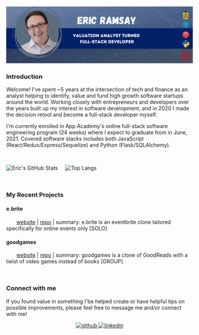 ![Header](https://github.com/eramsay20/eramsay20/blob/main/ReadMe_Banner.png?raw=true)


### Introduction

<!-- Actual text -->
Welcome! I've spent ~5 years at the intersection of tech and finance as an analyst helping to identify, value and fund high growth software startups around the world. Working closely with entrepreneurs and developers over the years built up my interest in software development, and in 2020 I made the decision retool and become a full-stack developer myself. 

I'm currently enrolled in App Academy's online full-stack software engineering program (24 weeks) where I expect to graduate from in June, 2021. Covered software stacks includes both JavaScript (React/Redux/Express/Sequelize) and Python (Flask/SQLAlchemy).

<br/> 

<div style={ display: 'inline', padding: '10px'}>
    
![Eric's GitHub Stats](https://github-readme-stats.vercel.app/api?username=eramsay20&&count_private=true&hide=stars&show_icons=true&theme=tokyonight) &nbsp;&nbsp;&nbsp; ![Top Langs](https://github-readme-stats.vercel.app/api/top-langs/?username=eramsay20&layout=compact)

</div>



<br/> 

### My Recent Projects 

#### e.brite  

&nbsp;&nbsp;&nbsp;&nbsp;&nbsp;&nbsp; [website](https://ebrite-app.herokuapp.com/) | [repo](https://github.com/eramsay20/ebrite/) | summary: e.brite is an eventbrite clone tailored specifically for online events only [SOLO]

#### goodgames 

&nbsp;&nbsp;&nbsp;&nbsp;&nbsp;&nbsp; [website](https://goodgames-appacademy.herokuapp.com/) | [repo](https://github.com/cubOlson/GoodGames/wiki) | summary: goodgames is a clone of GoodReads with a twist of video games instead of books [GROUP]

<br/>  

### Connect with me  
If you found value in something I'be helped create or have helpful tips on possible improvements, please feel free to message me and/or connect with me!
<br/> 
<div align="center">
<a href="https://github.com/eramsay20" target="_blank">
<img src=https://img.shields.io/badge/github-%2324292e.svg?&style=for-the-badge&logo=github&logoColor=white alt=github style="margin-bottom: 5px;" />
</a>
<a href="https://linkedin.com/in/ericramsay" target="_blank">
<img src=https://img.shields.io/badge/linkedin-%231E77B5.svg?&style=for-the-badge&logo=linkedin&logoColor=white alt=linkedin style="margin-bottom: 5px;" />
</a>
</div>  
